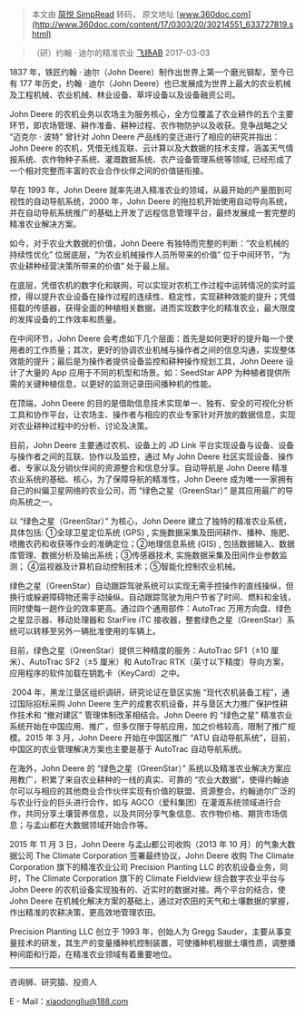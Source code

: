 > 本文由 [简悦 SimpRead](http://ksria.com/simpread/) 转码， 原文地址 [www.360doc.com](http://www.360doc.com/content/17/0303/20/30214551_633727819.shtml)

> （研）约翰 · 迪尔的精准农业  [飞扬AB](http://www.360doc.com/userhome/30214551) 2017-03-03 

1837 年，铁匠约翰 · 迪尔（John Deere）制作出世界上第一个磨光钢犁，至今已有 177 年历史，约翰 · 迪尔（John Deere）也已发展成为世界上最大的农业机械及工程机械、农业机械、林业设备、草坪设备以及设备融资公司。

John Deere 的农机业务以农场主为服务核心，全方位覆盖了农业耕作的五个主要环节，即农场管理、耕作准备、耕种过程、农作物防护以及收获。竞争战略之父 “迈克尔 · 波特” 曾针对 John Deere 产品线的变迁进行了相应的研究并指出：John Deere 的农机，凭借无线互联、云计算以及大数据的技术支撑，涵盖天气情报系统、农作物种子系统、灌溉数据系统、农产设备管理系统等领域, 已经形成了一个相对完整而丰富的农业合作伙伴之间的价值链衔接。

早在 1993 年，John Deere 就率先进入精准农业的领域，从最开始的产量图到可视性的自动导航系统，2000 年，John Deere 的拖拉机开始使用自动导向系统，并在自动导航系统推广的基础上开发了远程信息管理平台，最终发展成一套完整的精准农业解决方案。

如今，对于农业大数据的价值，John Deere 有独特而完整的判断：“农业机械的持续性优化” 位居底层，“为农业机械操作人员所带来的价值” 位于中间环节，“为农业耕种经营决策所带来的价值” 处于最上层。

在底层，凭借农机的数字化和联网，可以实现对农机工作过程中运转情况的实时监控，得以提升农业设备在操作过程的连续性、稳定性，实现耕种效能的提升；凭借搭载的传感器，获得全面的种植相关数据，进而实现数字化的精准农业，最大限度的发挥设备的工作效率和质量。

在中间环节，John Deere 会考虑如下几个层面：首先是如何更好的提升每一个使用者的工作质量；其次，更好的协调农业机械与操作者之间的信息沟通，实现整体效能的提升；最后是为操作者提供设备监控和耕种操作规划工具，John Deere 设计了大量的 App 应用于不同的机型和场景。如：SeedStar APP 为种植者提供所需的关键种植信息，以更好的监测记录田间播种机的性能。

在顶端，John Deere 的目的是借助信息技术实现单一、独有、安全的可视化分析工具和协作平台，让农场主、操作者与相应的农业专家针对开放的数据信息，实现对农业耕种过程中的分析、讨论及决策。

目前，John Deere 主要通过农机、设备上的 JD Link 平台实现设备与设备、设备与操作者之间的互联、协作以及监控，通过 My John Deere 社区实现设备、操作者、专家以及分销伙伴间的资源整合和信息分享。自动导航是 John Deere 精准农业系统的基础、核心，为了保障导航的精准性，John Deere 成为唯一一家拥有自己的纠偏卫星网络的农业公司，而 “绿色之星（GreenStar）” 是其应用最广的导向系统之一。

以 “绿色之星（GreenStar）” 为核心，John Deere 建立了独特的精准农业系统，具体包括: ①全球卫星定位系统 (GPS) , 实施数据采集及田间耕作、播种、施肥、喷撒农药和收获等作业的准确定位；②地理信息系统 (GIS) , 包括数据输入、数据库管理、数据分析及输出系统；③传感器技术, 实施数据采集及田间作业参数监测； ④监视器及计算机自动控制技术；⑤智能化控制农业机械。

绿色之星（GreenStar）自动跟踪驾驶系统可以实现无需手控操作的直线操纵，但换行或躲避障碍物还需手动操纵。自动跟踪驾驶为用户节省了时间、燃料和金钱，同时使每一趟作业的效率更高。通过四个通用部件：AutoTrac 万用方向盘、绿色之星显示器、移动处理器和 StarFire iTC 接收器，整套绿色之星（GreenStar）系统可以转移至另外一辆批准使用的车辆上。

目前，绿色之星（GreenStar）提供三种精度的服务：AutoTrac SF1（±10 厘米）、AutoTrac SF2（±5 厘米）和 AutoTrac RTK（英寸以下精度）导向方案，应用程序的软件加载在钥匙卡（KeyCard）之中。

 2004 年，黑龙江垦区组织调研，研究论证在垦区实施 “现代农机装备工程”，通过国际招标采购 John Deere 生产的成套农机设备，并与垦区大力推广保护性耕作技术和 “撤对建区” 管理体制改革相结合。John Deere 的 “绿色之星” 精准农业系统开始在中国应用、推广，但多仅限于导航应用，加之价格较高，限制了推广规模。2015 年 3 月，John Deere 开始在中国区推广 “ATU 自动导航系统”，目前，中国区的农业管理解决方案也主要是基于 AutoTrac 自动导航系统。

在海外，John Deere 的 “绿色之星（GreenStar）” 系统以及精准农业解决方案应用教广，积累了来自农业耕种的一线的真实、可靠的 “农业大数据”，使得约翰迪尔可以与相应的其他商业合作伙伴实现有价值的联盟、资源整合。约翰迪尔广泛的与农业行业的巨头进行合作，如与 AGCO（爱科集团）在灌溉系统领域进行合作，共同分享土壤营养信息，以及共同分享气象信息、农作物价格、期货市场信息；与孟山都在大数据领域开始合作等。

2015 年 11 月 3 日，John Deere 与孟山都公司收购（2013 年 10 月）的气象大数据公司 The Climate Corporation 签署最终协议，John Deere 收购 The Climate Corporation 旗下的精准农业公司 Precision Planting LLC 的农机设备业务，同时，The Climate Corporation 旗下的 Climate Fieldview 综合数字农业平台与 John Deere 的农机设备实现独有的、近实时的数据对接。两个平台的结合，使 John Deere 在机械化解决方案的基础上，通过对农田的天气和土壤数据的掌握，作出精准的农耕决策，更高效地管理农田。

Precision Planting LLC 创立于 1993 年，创始人为 Gregg Sauder，主要从事变量技术的研发，其生产的变量播种机控制装置，可使播种机根据土壤性质，调整播种间距和行距，在精准农业领域有着重要地位。

- - - - - - - - - - - - - - - - - - - - - - - - - - - - - - - - - -

咨询狮、研究猿、投资人  

E - Mail：xiaodongliu@188.com